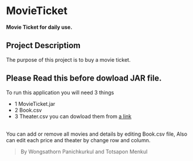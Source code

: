 # MovieTicket
__Movie Ticket for daily use.__
## Project Descriptiom
  The purpose of this project is to buy a movie ticket.

## Please Read this before dowload JAR file.
To run this application you will need 3 things
- 1 MovieTicket.jar
- 2 Book.csv
- 3 Theater.csv
you can dowload them from [a link](https://github.com/hereton/MovieTicket)

<br>You can add or remove all movies and details by editing Book.csv file, Also can edit each price and theater by change row and column.

>By Wongsathorn Panichkurkul and Totsapon Menkul

